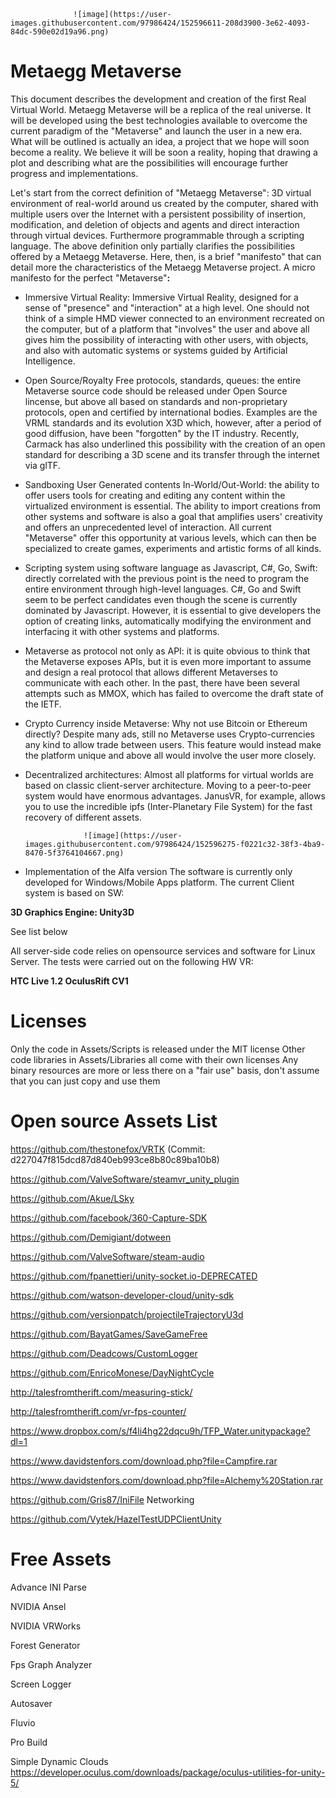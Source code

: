 
                  ![image](https://user-images.githubusercontent.com/97986424/152596611-208d3900-3e62-4093-84dc-590e02d19a96.png)


# Metaegg Metaverse
This document describes the development and creation of the first Real Virtual World. Metaegg Metaverse will be a replica of the real universe. It will be developed using the best technologies available to overcome the current paradigm of the "Metaverse" and launch the user in a new era. What will be outlined is actually an idea, a project that we hope will soon become a reality. We believe it will be soon a reality, hoping that drawing a plot and describing what are the possibilities will encourage further progress and implementations.

Let's start from the correct definition of "Metaegg Metaverse": 3D  virtual environment of real-world around us created by the computer, shared with multiple users over the Internet with a persistent possibility of insertion, modification, and deletion of objects and agents and direct interaction through virtual devices. Furthermore programmable through a scripting language. The above definition only partially clarifies the possibilities offered by a Metaegg Metaverse. Here, then, is a brief "manifesto" that can detail more the characteristics of the Metaegg Metaverse project. A micro manifesto for the perfect "Metaverse"**:**

- Immersive Virtual Reality: Immersive Virtual Reality, designed for a sense of "presence" and "interaction" at a high level. One should not think of a simple HMD viewer connected to an environment recreated on the computer, but of a platform that "involves" the user and above all gives him the possibility of interacting with other users, with objects, and also with automatic systems or systems guided by Artificial Intelligence.

- Open Source/Royalty Free protocols, standards, queues: the entire Metaverse source code should be released under Open Source lincense, but above all based on standards and non-proprietary protocols, open and certified by international bodies. Examples are the VRML standards and its evolution X3D which, however, after a period of good diffusion, have been "forgotten" by the IT industry. Recently, Carmack has also underlined this possibility with the creation of an open standard for describing a 3D scene and its transfer through the internet via glTF.

- Sandboxing User Generated contents In-World/Out-World: the ability to offer users tools for creating and editing any content within the virtualized environment is essential. The ability to import creations from other systems and software is also a goal that amplifies users' creativity and offers an unprecedented level of interaction. All current "Metaverse" offer this opportunity at various levels, which can then be specialized to create games, experiments and artistic forms of all kinds.

- Scripting system using software language as Javascript, C#, Go, Swift: directly correlated with the previous point is the need to program the entire environment through high-level languages. C#, Go and Swift seem to be perfect candidates even though the scene is currently dominated by Javascript. However, it is essential to give developers the option of creating links, automatically modifying the environment and interfacing it with other systems and platforms.

- Metaverse as protocol not only as API: it is quite obvious to think that the Metaverse exposes APIs, but it is even more important to assume and design a real protocol that allows different Metaverses to communicate with each other. In the past, there have been several attempts such as MMOX, which has failed to overcome the draft state of the IETF.

- Crypto Currency inside Metaverse: Why not use Bitcoin or Ethereum directly? Despite many ads, still no Metaverse uses Crypto-currencies any kind to allow trade between users. This feature would instead make the platform unique and above all would involve the user more closely.

- Decentralized architectures: Almost all platforms for virtual worlds are based on classic client-server architecture. Moving to a peer-to-peer system would have enormous advantages. JanusVR, for example, allows you to use the incredible ipfs (Inter-Planetary File System) for the fast recovery of different assets.

                   ![image](https://user-images.githubusercontent.com/97986424/152596275-f0221c32-38f3-4ba9-8470-5f3764104667.png)


- Implementation of the Alfa version The software is currently only developed for Windows/Mobile Apps platform. The current Client system is based on SW:

**3D Graphics Engine: Unity3D**

See list below

All server-side code relies on opensource services and software for Linux Server. The tests were carried out on the following HW VR:

**HTC Live 1.2
OculusRift CV1**

# Licenses
Only the code in Assets/Scripts is released under the MIT license
Other code libraries in Assets/Libraries all come with their own licenses
Any binary resources are more or less there on a "fair use" basis, don't assume that you can just copy and use them

# Open source Assets List
https://github.com/thestonefox/VRTK (Commit: d227047f815dcd87d840eb993ce8b80c89ba10b8)

https://github.com/ValveSoftware/steamvr_unity_plugin

https://github.com/Akue/LSky

https://github.com/facebook/360-Capture-SDK

https://github.com/Demigiant/dotween

https://github.com/ValveSoftware/steam-audio

https://github.com/fpanettieri/unity-socket.io-DEPRECATED

https://github.com/watson-developer-cloud/unity-sdk

https://github.com/versionpatch/projectileTrajectoryU3d

https://github.com/BayatGames/SaveGameFree

https://github.com/Deadcows/CustomLogger

https://github.com/EnricoMonese/DayNightCycle

http://talesfromtherift.com/measuring-stick/

http://talesfromtherift.com/vr-fps-counter/

https://www.dropbox.com/s/f4li4hg22dqcu9h/TFP_Water.unitypackage?dl=1

https://www.davidstenfors.com/download.php?file=Campfire.rar

https://www.davidstenfors.com/download.php?file=Alchemy%20Station.rar

https://github.com/Gris87/IniFile Networking

https://github.com/Vytek/HazelTestUDPClientUnity

# Free Assets
Advance INI Parse

NVIDIA Ansel

NVIDIA VRWorks

Forest Generator

Fps Graph Analyzer

Screen Logger

Autosaver

Fluvio

Pro Build

Simple Dynamic Clouds
https://developer.oculus.com/downloads/package/oculus-utilities-for-unity-5/
